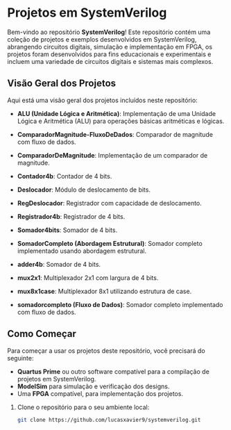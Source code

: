# Projetos em SystemVerilog

Bem-vindo ao repositório **SystemVerilog**! Este repositório contém uma coleção de projetos e exemplos desenvolvidos em SystemVerilog, abrangendo circuitos digitais, simulação e implementação em FPGA,
os projetos foram desenvolvidos para fins educacionais e experimentais e incluem uma variedade de circuitos digitais e sistemas mais complexos. 

## Visão Geral dos Projetos

Aqui está uma visão geral dos projetos incluídos neste repositório:

- **ALU (Unidade Lógica e Aritmética)**: Implementação de uma Unidade Lógica e Aritmética (ALU) para operações básicas aritméticas e lógicas.

- **ComparadorMagnitude-FluxoDeDados**: Comparador de magnitude com fluxo de dados.

- **ComparadorDeMagnitude**: Implementação de um comparador de magnitude.

- **Contador4b**: Contador de 4 bits.

- **Deslocador**: Módulo de deslocamento de bits.

- **RegDeslocador**: Registrador com capacidade de deslocamento.

- **Registrador4b**: Registrador de 4 bits.

- **Somador4bits**: Somador de 4 bits.

- **SomadorCompleto (Abordagem Estrutural)**: Somador completo implementado usando abordagem estrutural.

- **adder4b**: Somador de 4 bits.

- **mux2x1**: Multiplexador 2x1 com largura de 4 bits.

- **mux8x1case**: Multiplexador 8x1 utilizando estrutura de case.

- **somadorcompleto (Fluxo de Dados)**: Somador completo implementado com fluxo de dados.

## Como Começar

Para começar a usar os projetos deste repositório, você precisará do seguinte:

- **Quartus Prime** ou outro software compatível para a compilação de projetos em SystemVerilog.
- **ModelSim** para simulação e verificação dos designs.
- Uma **FPGA** compatível, para implementação dos projetos.

1. Clone o repositório para o seu ambiente local:

   ```bash
   git clone https://github.com/lucasxavier9/systemverilog.git
